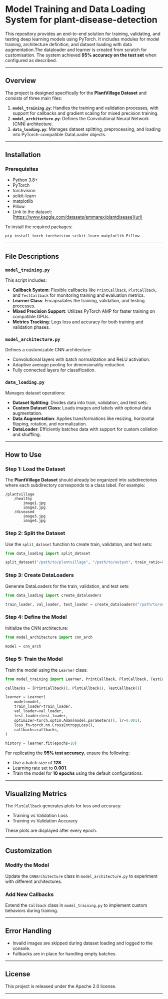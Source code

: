 # Model Training and Data Loading System for plant-disease-detection

This repository provides an end-to-end solution for training, validating, and testing deep learning models using PyTorch. It includes modules for model training, architecture definition, and dataset loading with data augmentation.The dataloader and learner is created from scratch for customisation. The system achieved **95% accuracy on the test set** when configured as described.

---

## Overview

The project is designed specifically for the **PlantVillage Dataset** and consists of three main files:
1. **`model_training.py`**: Handles the training and validation processes, with support for callbacks and gradient scaling for mixed precision training.
2. **`model_architecture.py`**: Defines the Convolutional Neural Network (CNN) architecture.
3. **`data_loading.py`**: Manages dataset splitting, preprocessing, and loading into PyTorch-compatible DataLoader objects.

---

## Installation

### Prerequisites
- Python 3.8+
- PyTorch
- torchvision
- scikit-learn
- matplotlib
- Pillow
- Link to the dataset: [https://www.kaggle.com/datasets/emmarex/plantdisease](url)

To install the required packages:
```bash
pip install torch torchvision scikit-learn matplotlib Pillow
```

---

## File Descriptions

### `model_training.py`
This script includes:
- **Callback System**: Flexible callbacks like `PrintCallback`, `PlotCallback`, and `TestCallback` for monitoring training and evaluation metrics.
- **Learner Class**: Encapsulates the training, validation, and testing processes.
- **Mixed Precision Support**: Utilizes PyTorch AMP for faster training on compatible GPUs.
- **Metrics Tracking**: Logs loss and accuracy for both training and validation phases.

### `model_architecture.py`
Defines a customizable CNN architecture:
- Convolutional layers with batch normalization and ReLU activation.
- Adaptive average pooling for dimensionality reduction.
- Fully connected layers for classification.

### `data_loading.py`
Manages dataset operations:
- **Dataset Splitting**: Divides data into train, validation, and test sets.
- **Custom Dataset Class**: Loads images and labels with optional data augmentation.
- **Data Augmentation**: Applies transformations like resizing, horizontal flipping, rotation, and normalization.
- **DataLoader**: Efficiently batches data with support for custom collation and shuffling.

---

## How to Use

### Step 1: Load the Dataset
The **PlantVillage Dataset** should already be organized into subdirectories where each subdirectory corresponds to a class label. For example:
```
/plantvillage
    /healthy
        image1.jpg
        image2.jpg
    /diseased
        image3.jpg
        image4.jpg
```

### Step 2: Split the Dataset
Use the `split_dataset` function to create train, validation, and test sets:
```python
from data_loading import split_dataset

split_dataset("/path/to/plantvillage", "/path/to/output", train_ratio=0.7, val_ratio=0.2, test_ratio=0.1)
```

### Step 3: Create DataLoaders
Generate DataLoaders for the train, validation, and test sets:
```python
from data_loading import create_dataloaders

train_loader, val_loader, test_loader = create_dataloaders("/path/to/output", batch_size=128)
```

### Step 4: Define the Model
Initialize the CNN architecture:
```python
from model_architecture import cnn_arch

model = cnn_arch
```

### Step 5: Train the Model
Train the model using the `Learner` class:
```python
from model_training import Learner, PrintCallback, PlotCallback, TestCallback

callbacks = [PrintCallback(), PlotCallback(), TestCallback()]

learner = Learner(
    model=model,
    train_loader=train_loader,
    val_loader=val_loader,
    test_loader=test_loader,
    optimizer=torch.optim.Adam(model.parameters(), lr=0.001),
    loss_fn=torch.nn.CrossEntropyLoss(),
    callbacks=callbacks,
)

history = learner.fit(epochs=10)
```

For replicating the **95% test accuracy**, ensure the following:
- Use a batch size of **128**.
- Learning rate set to **0.001**.
- Train the model for **10 epochs** using the default configurations.

---

## Visualizing Metrics
The `PlotCallback` generates plots for loss and accuracy:
- Training vs Validation Loss
- Training vs Validation Accuracy

These plots are displayed after every epoch.

---

## Customization

### Modify the Model
Update the `CNNArchitecture` class in `model_architecture.py` to experiment with different architectures.

### Add New Callbacks
Extend the `Callback` class in `model_training.py` to implement custom behaviors during training.

---

## Error Handling
- Invalid images are skipped during dataset loading and logged to the console.
- Fallbacks are in place for handling empty batches.

---

## License
This project is released under the Apache 2.0 license.

---


